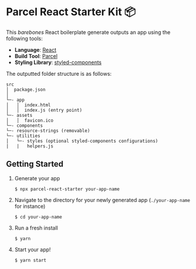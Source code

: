 # Parcel React Starter Kit 📦

This _barebones_ React boilerplate generate outputs an app using the following tools:

- **Language**: [React](https://reactjs.org)
- **Build Tool**: [Parcel](https://parceljs.org)
- **Styling Library**: [styled-components](https://www.styled-components.com)

The outputted folder structure is as follows:

```
src
│  package.json
│
└─- app
│   │  index.html
│   │  index.js (entry point)
└─- assets
│   │  favicon.ico
└─- components
└─- resource-strings (removable)
└─- utilities
│   └─- styles (optional styled-components configurations)
|   |   helpers.js
```

## Getting Started

1. Generate your app 
    ```shell
    $ npx parcel-react-starter your-app-name
    ```

2. Navigate to the directory for your newly generated app (`./your-app-name` for instance)
    ```shell
    $ cd your-app-name
    ```

3. Run a fresh install
    ```shell
    $ yarn
    ```

4. Start your app!
    ```shell
    $ yarn start
    ```